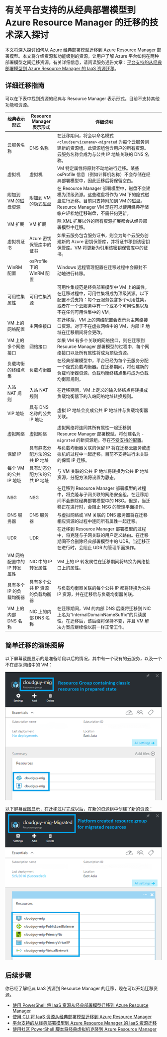 <properties
	pageTitle="有关平台支持的从经典部署模型到 Azure Resource Manager 的迁移的技术深入探讨 | Azure"
	description="本文对平台支持的从经典部署模型到 Azure Resource Manager 的资源迁移做了深入的技术探讨"
	services="virtual-machines-windows"
	documentationCenter=""
	authors="mahthi"
	manager="timlt"
	editor=""
	tags="azure-resource-manager"/>

<tags
	ms.service="virtual-machines-windows"
	ms.workload="infrastructure-services"
	ms.tgt_pltfrm="vm-windows"
	ms.devlang="na"
	ms.topic="article"
	ms.date="08/22/2016"
	wacn.date="12/27/2016"
	ms.author="mahthi"/>

# 有关平台支持的从经典部署模型到 Azure Resource Manager 的迁移的技术深入探讨
本文将深入探讨如何从 Azure 经典部署模型迁移到 Azure Resource Manager 部署模型。本文将介绍资源和功能级别的资源，让用户了解 Azure 平台如何在两种部署模型之间迁移资源。有关详细信息，请阅读服务通告文章：[平台支持的从经典部署模型到 Azure Resource Manager 的 IaaS 资源迁移](/documentation/articles/virtual-machines-windows-migration-classic-resource-manager/)。

## 详细迁移指南

可以在下表中找到资源的经典与 Resource Manager 表示形式。目前不支持其他功能和资源。

| 经典表示形式 | Resource Manager 表示形式 | 详细说明 | | |
|--------------------------------------------------------|-------------------------------------------------|-------------------------------------------------------------------------------------------------------------------------------------------------------------------------------------------------------------------------------------------------------------------------------------------------------------------------------------------------------------------------------------------------------------------------------------------------------------------|---|---|
| 云服务名称 | DNS 名称 | 在迁移期间，将会以命名模式 `<cloudservicename>-migrated` 为每个云服务创建新的资源组。此资源组包含用户的所有资源。云服务名称会成为与公共 IP 地址关联的 DNS 名称。 | | |
| 虚拟机 | 虚拟机 | VM 特定属性将原封不动地进行迁移。某些 osProfile 信息（例如计算机名称）不会存储在经典部署模型中，因此迁移后将保留空白。 | | |
| 附加到 VM 的磁盘资源 | 附加到 VM 的隐式磁盘 | 在 Resource Manager 部署模型中，磁盘不会建模为顶级资源。这些磁盘将作为 VM 下的隐式磁盘进行迁移。目前只支持附加到 VM 的磁盘。Resource Manager VM 现在可以使用经典存储帐户轻松地迁移磁盘，不需任何更新。 | | |
| VM 扩展 | VM 扩展 | 除 XML 扩展以外的所有资源扩展都会从经典部署模型中迁移。 | | |
| 虚拟机证书 | Azure 密钥保管库中的证书 | 如果云服务包含服务证书，则会为每个云服务创建新的 Azure 密钥保管库，并将证书移到该密钥保管库。VM 将更新为引用该密钥保管库中的证书。 | | |
| WinRM 配置 | osProfile 下的 WinRM 配置 | Windows 远程管理配置在迁移过程中会原封不动地进行转移。 | | |
| 可用性集属性 | 可用性集资源 | 可用性集规范是经典部署模型中 VM 上的属性。在迁移过程中，可用性集将成为顶级资源。以下配置不受支持：每个云服务包含多个可用性集，或者在一个云服务中有一个或多个可用性集以及不在任何可用性集中的 VM。 | | |
| VM 上的网络配置 | 主网络接口 | 在迁移后，VM 上的网络配置会表示为主网络接口资源。对于不在虚拟网络中的 VM，内部 IP 地址在迁移期间将会更改。 | | |
| VM 上的多个网络接口 | 网络接口 | 如果 VM 有多个关联的网络接口，则在迁移到 Resource Manager 部署模型的过程中，每个网络接口以及所有属性将成为顶级资源。 | | |
| 负载均衡的终结点集 | 负载均衡器 | 在经典部署模型中，平台已经为每个云服务分配一个隐式负载均衡器。在迁移期间，将创建新的负载均衡器资源，负载均衡终结点集将成为负载均衡器规则。 | | |
| 入站 NAT 规则 | 入站 NAT 规则 | 在迁移期间，VM 上定义的输入终结点将转换成负载均衡器下的入站网络地址转换规则。 | | |
| VIP 地址 | 具有 DNS 名称的公共 IP 地址 | 虚拟 IP 地址会变成公共 IP 地址并与负载均衡器关联。 | | |
| 虚拟网络 | 虚拟网络 | 虚拟网络将连同其所有属性一起迁移到 Resource Manager 部署模型。将创建名为 `-migrated` 的新资源组。存在[不受支持的配置](/documentation/articles/virtual-machines-windows-migration-classic-resource-manager/)。 | | |
| 保留 IP | 具有静态分配方法的公共 IP 地址 | 与负载均衡器关联的保留 IP 将在迁移云服务或虚拟机的过程中一起迁移。目前不支持进行未关联的保留 IP 迁移。 | | |
| 每个 VM 的公共 IP 地址 | 具有动态分配方法的公共 IP 地址 | 与 VM 关联的公共 IP 地址将转换为公共 IP 地址资源，分配方法将设置为静态。 | | |
| NSG | NSG | 在迁移到 Resource Manager 部署模型的过程中，将克隆与子网关联的网络安全组。在迁移期间不会删除经典部署模型中的 NSG。但是，当迁移正在进行时，会阻止 NSG 的管理平面操作。 | | |
| DNS 服务器 | DNS 服务器 | 与虚拟网络或 VM 关联的 DNS 服务器将在迁移相应资源的过程中连同所有属性一起迁移。 | | |
| UDR | UDR | 在迁移到 Resource Manager 部署模型的过程中，将克隆与子网关联的用户定义路由。在迁移期间不会删除经典部署模型中的 UDR。当迁移正在进行时，会阻止 UDR 的管理平面操作。 | | |
| VM 网络配置中的 IP 转发属性 | NIC 中的 IP 转发属性 | VM 上的 IP 转发属性在迁移期间将转换为网络接口上的属性。 | | |
| 具有多个 IP 的负载均衡器 | 具有多个公共 IP 资源的负载均衡器 | 与负载均衡器关联的每个公共 IP 都将转换为公共 IP 资源，并在迁移后与负载均衡器关联。 | | |
| VM 上的内部 DNS 名称 | NIC 上的内部 DNS 名称 | 在迁移期间，VM 的内部 DNS 后缀将迁移到 NIC 上名为“InternalDomainNameSuffix”的只读属性。在迁移后，该后缀将保持不变，并且 VM 解决方案应继续像以前一样正常工作。 | | |

## 简单迁移的演练图解

以下屏幕截图显示的是准备阶段以后的情况，其中有一个现有的云服务，以及一个不在虚拟网络中的 VM：

![准备阶段过后的经典表示形式](./media/virtual-machines-windows-migration-classic-resource-manager/classic-migration-prepare-portal.png)  


以下屏幕截图显示，在迁移过程完成以后，在新的资源组中创建了新的资源：
![准备阶段过后的 Resource Manager 表示形式](./media/virtual-machines-windows-migration-classic-resource-manager/resourcemanager-migration-prepare-portal.png)

## 后续步骤

你已经了解经典 IaaS 资源到 Resource Manager 的迁移，现在可以开始迁移资源。

- [使用 PowerShell 将 IaaS 资源从经典部署模型迁移到 Azure Resource Manager](/documentation/articles/virtual-machines-windows-ps-migration-classic-resource-manager/)
- [使用 CLI 将 IaaS 资源从经典部署模型迁移到 Azure Resource Manager](/documentation/articles/virtual-machines-linux-cli-migration-classic-resource-manager/)
- [平台支持的从经典部署模型到 Azure Resource Manager 的 IaaS 资源迁移](/documentation/articles/virtual-machines-windows-migration-classic-resource-manager/)
- [使用社区 PowerShell 脚本将经典虚拟机克隆到 Azure Resource Manager](/documentation/articles/virtual-machines-windows-migration-scripts/)

<!---HONumber=Mooncake_1017_2016-->